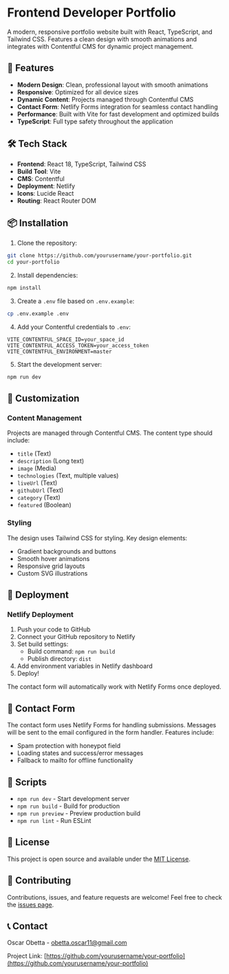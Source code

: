 # Frontend Developer Portfolio

A modern, responsive portfolio website built with React, TypeScript, and Tailwind CSS. Features a clean design with smooth animations and integrates with Contentful CMS for dynamic project management.

## 🚀 Features

- **Modern Design**: Clean, professional layout with smooth animations
- **Responsive**: Optimized for all device sizes
- **Dynamic Content**: Projects managed through Contentful CMS
- **Contact Form**: Netlify Forms integration for seamless contact handling
- **Performance**: Built with Vite for fast development and optimized builds
- **TypeScript**: Full type safety throughout the application

## 🛠️ Tech Stack

- **Frontend**: React 18, TypeScript, Tailwind CSS
- **Build Tool**: Vite
- **CMS**: Contentful
- **Deployment**: Netlify
- **Icons**: Lucide React
- **Routing**: React Router DOM

## 📦 Installation

1. Clone the repository:
```bash
git clone https://github.com/yourusername/your-portfolio.git
cd your-portfolio
```

2. Install dependencies:
```bash
npm install
```

3. Create a `.env` file based on `.env.example`:
```bash
cp .env.example .env
```

4. Add your Contentful credentials to `.env`:
```env
VITE_CONTENTFUL_SPACE_ID=your_space_id
VITE_CONTENTFUL_ACCESS_TOKEN=your_access_token
VITE_CONTENTFUL_ENVIRONMENT=master
```

5. Start the development server:
```bash
npm run dev
```

## 🎨 Customization

### Content Management
Projects are managed through Contentful CMS. The content type should include:
- `title` (Text)
- `description` (Long text)
- `image` (Media)
- `technologies` (Text, multiple values)
- `liveUrl` (Text)
- `githubUrl` (Text)
- `category` (Text)
- `featured` (Boolean)

### Styling
The design uses Tailwind CSS for styling. Key design elements:
- Gradient backgrounds and buttons
- Smooth hover animations
- Responsive grid layouts
- Custom SVG illustrations

## 🚀 Deployment

### Netlify Deployment

1. Push your code to GitHub
2. Connect your GitHub repository to Netlify
3. Set build settings:
   - Build command: `npm run build`
   - Publish directory: `dist`
4. Add environment variables in Netlify dashboard
5. Deploy!

The contact form will automatically work with Netlify Forms once deployed.

## 📧 Contact Form

The contact form uses Netlify Forms for handling submissions. Messages will be sent to the email configured in the form handler. Features include:
- Spam protection with honeypot field
- Loading states and success/error messages
- Fallback to mailto for offline functionality

## 🔧 Scripts

- `npm run dev` - Start development server
- `npm run build` - Build for production
- `npm run preview` - Preview production build
- `npm run lint` - Run ESLint

## 📄 License

This project is open source and available under the [MIT License](LICENSE).

## 🤝 Contributing

Contributions, issues, and feature requests are welcome! Feel free to check the [issues page](https://github.com/yourusername/your-portfolio/issues).

## 📞 Contact

Oscar Obetta - obetta.oscar11@gmail.com

Project Link: [https://github.com/yourusername/your-portfolio](https://github.com/yourusername/your-portfolio)